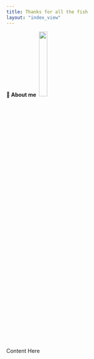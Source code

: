 ```yaml
---
title: Thanks for all the fish
layout: "index_view"
---
```


<style>
  @media (max-width: 968px) {
  img.float-img35 {
    width: 21%!important;
    /*max-width: 50%;*/
    margin: 0 0.5em !important;
  }
 img.float-img35 {
    width: 30%;
    margin: 0 0.5rem;
    /*float: right;*/
}

.box-welcome p {
    /*padding: 8px 12px;*/
    line-height: 1.35;
    /*font-size: 90%;*/
}



</style>

**🧸 About me**<img src="/img/8422aeec14319a67.jpeg" class="float-img35" style="padding-bottom: 2px!important;">

Content Here

<div style="clear: both;"></div>